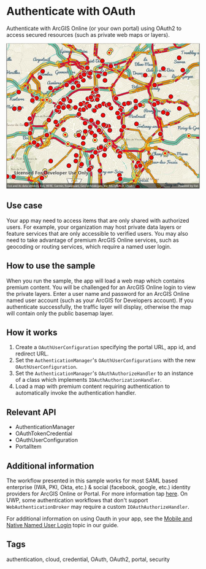 # Authenticate with OAuth

Authenticate with ArcGIS Online (or your own portal) using OAuth2 to access secured resources (such as private web maps or layers).

![screenshot](oauth.jpg)

## Use case

Your app may need to access items that are only shared with authorized users. For example, your organization may host private data layers or feature services that are only accessible to verified users. You may also need to take advantage of premium ArcGIS Online services, such as geocoding or routing services, which require a named user login.

## How to use the sample

When you run the sample, the app will load a web map which contains premium content. You will be challenged for an ArcGIS Online login to view the private layers. Enter a user name and password for an ArcGIS Online named user account (such as your ArcGIS for Developers account). If you authenticate successfully, the traffic layer will display, otherwise the map will contain only the public basemap layer.

## How it works

1. Create a `OAuthUserConfiguration` specifying the portal URL, app id, and redirect URL.
2. Set the `AuthenticationManager`'s `OAuthUserConfigurations` with the new `OAuthUserConfiguration`.
3. Set the `AuthenticationManager`'s `OAuthAuthorizeHandler` to an instance of a class which implements `IOAuthAuthorizationHandler`.
4. Load a map with premium content requiring authentication to automatically invoke the authentication handler.

## Relevant API

* AuthenticationManager
* OAuthTokenCredential
* OAuthUserConfiguration
* PortalItem

## Additional information

The workflow presented in this sample works for most SAML based enterprise (IWA, PKI, Okta, etc.) & social (facebook, google, etc.) identity providers for ArcGIS Online or Portal. For more information tap [here](https://doc.arcgis.com/en/arcgis-online/administer/enterprise-logins.htm).
On UWP, some authentication workflows that don't support `WebAuthenticationBroker` may require a custom `IOAuthAuthorizeHandler`.

For additional information on using Oauth in your app, see the [Mobile and Native Named User Login](https://developers.arcgis.com/documentation/core-concepts/security-and-authentication/mobile-and-native-user-logins/) topic in our guide.

## Tags

authentication, cloud, credential, OAuth, OAuth2, portal, security
